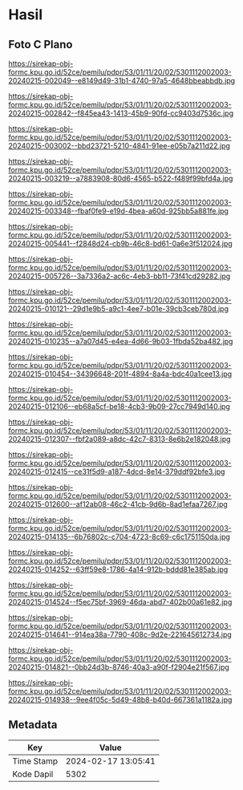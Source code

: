 # Hasil

## Foto C Plano

https://sirekap-obj-formc.kpu.go.id/52ce/pemilu/pdpr/53/01/11/20/02/5301112002003-20240215-002049--e8149d49-31b1-4740-97a5-4648bbeabbdb.jpg

https://sirekap-obj-formc.kpu.go.id/52ce/pemilu/pdpr/53/01/11/20/02/5301112002003-20240215-002842--f845ea43-1413-45b9-90fd-cc9403d7536c.jpg

https://sirekap-obj-formc.kpu.go.id/52ce/pemilu/pdpr/53/01/11/20/02/5301112002003-20240215-003002--bbd23721-5210-4841-91ee-e05b7a211d22.jpg

https://sirekap-obj-formc.kpu.go.id/52ce/pemilu/pdpr/53/01/11/20/02/5301112002003-20240215-003219--a7883908-80d6-4565-b522-f489f99bfd4a.jpg

https://sirekap-obj-formc.kpu.go.id/52ce/pemilu/pdpr/53/01/11/20/02/5301112002003-20240215-003348--fbaf0fe9-e19d-4bea-a60d-925bb5a881fe.jpg

https://sirekap-obj-formc.kpu.go.id/52ce/pemilu/pdpr/53/01/11/20/02/5301112002003-20240215-005441--f2848d24-cb9b-46c8-bd61-0a6e3f512024.jpg

https://sirekap-obj-formc.kpu.go.id/52ce/pemilu/pdpr/53/01/11/20/02/5301112002003-20240215-005726--3a7336a2-ac6c-4eb3-bb11-73f41cd29282.jpg

https://sirekap-obj-formc.kpu.go.id/52ce/pemilu/pdpr/53/01/11/20/02/5301112002003-20240215-010121--29d1e9b5-a9c1-4ee7-b01e-39cb3ceb780d.jpg

https://sirekap-obj-formc.kpu.go.id/52ce/pemilu/pdpr/53/01/11/20/02/5301112002003-20240215-010235--a7a07d45-e4ea-4d66-9b03-1fbda52ba482.jpg

https://sirekap-obj-formc.kpu.go.id/52ce/pemilu/pdpr/53/01/11/20/02/5301112002003-20240215-010454--34396648-201f-4894-8a4a-bdc40a1cee13.jpg

https://sirekap-obj-formc.kpu.go.id/52ce/pemilu/pdpr/53/01/11/20/02/5301112002003-20240215-012106--eb68a5cf-be18-4cb3-9b09-27cc7949d140.jpg

https://sirekap-obj-formc.kpu.go.id/52ce/pemilu/pdpr/53/01/11/20/02/5301112002003-20240215-012307--fbf2a089-a8dc-42c7-8313-8e6b2e182048.jpg

https://sirekap-obj-formc.kpu.go.id/52ce/pemilu/pdpr/53/01/11/20/02/5301112002003-20240215-012415--ce31f5d9-a187-4dcd-8e14-379ddf92bfe3.jpg

https://sirekap-obj-formc.kpu.go.id/52ce/pemilu/pdpr/53/01/11/20/02/5301112002003-20240215-012600--af12ab08-46c2-41cb-9d6b-8ad1efaa7267.jpg

https://sirekap-obj-formc.kpu.go.id/52ce/pemilu/pdpr/53/01/11/20/02/5301112002003-20240215-014135--6b76802c-c704-4723-8c69-c6c1751150da.jpg

https://sirekap-obj-formc.kpu.go.id/52ce/pemilu/pdpr/53/01/11/20/02/5301112002003-20240215-014252--63ff59e8-1786-4a14-912b-bddd81e385ab.jpg

https://sirekap-obj-formc.kpu.go.id/52ce/pemilu/pdpr/53/01/11/20/02/5301112002003-20240215-014524--f5ec75bf-3969-46da-abd7-402b00a61e82.jpg

https://sirekap-obj-formc.kpu.go.id/52ce/pemilu/pdpr/53/01/11/20/02/5301112002003-20240215-014641--914ea38a-7790-408c-9d2e-221645612734.jpg

https://sirekap-obj-formc.kpu.go.id/52ce/pemilu/pdpr/53/01/11/20/02/5301112002003-20240215-014821--0bb24d3b-8746-40a3-a90f-f2904e21f567.jpg

https://sirekap-obj-formc.kpu.go.id/52ce/pemilu/pdpr/53/01/11/20/02/5301112002003-20240215-014938--9ee4f05c-5d49-48b8-b40d-667361a1182a.jpg


## Metadata

| Key        | Value               |
| ---------- | ------------------- |
| Time Stamp | 2024-02-17 13:05:41 |
| Kode Dapil | 5302                |



